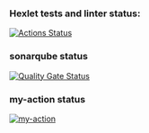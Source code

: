### Hexlet tests and linter status:
[![Actions Status](https://github.com/wasiliyterkin46/java-project-72/actions/workflows/hexlet-check.yml/badge.svg)](https://github.com/wasiliyterkin46/java-project-72/actions)
### sonarqube status
[![Quality Gate Status](https://sonarcloud.io/api/project_badges/measure?project=wasiliyterkin46_java-project-72&metric=alert_status)](https://sonarcloud.io/summary/new_code?id=wasiliyterkin46_java-project-72)
### my-action status
[![my-action](https://github.com/wasiliyterkin46/java-project-72/actions/workflows/my-workflow.yml/badge.svg)](https://github.com/wasiliyterkin46/java-project-72/actions/workflows/my-workflow.yml)

